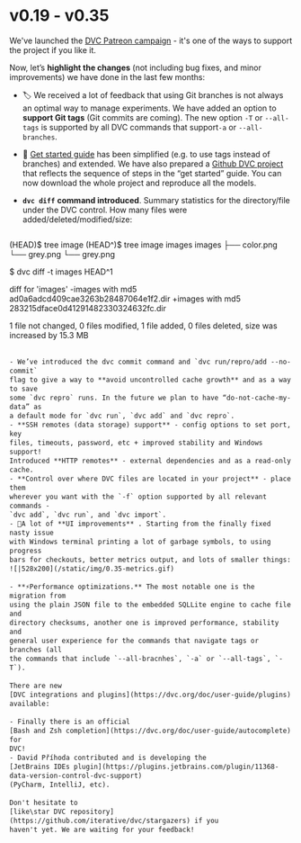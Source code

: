 # v0.19 - v0.35

We've launched the
[DVC Patreon campaign](https://www.patreon.com/DVCorg/overview) - it's one of
the ways to support the project if you like it.

Now, let’s **highlight the changes** (not including bug fixes, and minor
improvements) we have done in the last few months:

- 🏷 We received a lot of feedback that using Git branches is not always an
  optimal way to manage experiments. We have added an option to **support Git
  tags** (Git commits are coming). The new option `-T` or `--all-tags` is
  supported by all DVC commands that support`-a` or `--all-branches`.

- 📖 [Get started guide](https://dvc.org/doc/get-started/agenda) has been
  simplified (e.g. to use tags instead of branches) and extended. We have also
  prepared a
  [Github DVC project ](https://github.com/iterative/example-get-started)that
  reflects the sequence of steps in the “get started” guide. You can now
  download the whole project and reproduce all the models.

- **`dvc diff`** **command introduced**. Summary statistics for the
  directory/file under the DVC control. How many files were
  added/deleted/modified/size:

  ```diff
(HEAD)$ tree image     (HEAD^)$ tree image
images                 images
├── color.png          └── grey.png
└── grey.png

$ dvc diff -t images HEAD^1

diff for 'images'
-images with md5 ad0a6adcd409cae3263b28487064e1f2.dir
+images with md5 283215dface0d41291482330324632fc.dir

1 file not changed, 0 files modified, 1 file added, 0 files deleted, size was increased by 15.3 MB
  ```

- We’ve introduced the dvc commit command and `dvc run/repro/add --no-commit`
  flag to give a way to **avoid uncontrolled cache growth** and as a way to save
  some `dvc repro` runs. In the future we plan to have “do-not-cache-my-data” as
  a default mode for `dvc run`, `dvc add` and `dvc repro`.
- **SSH remotes (data storage) support** - config options to set port, key
  files, timeouts, password, etc + improved stability and Windows support!
  Introduced **HTTP remotes** - external dependencies and as a read-only cache.
- **Control over where DVC files are located in your project** - place them
  wherever you want with the `-f` option supported by all relevant commands -
  `dvc add`, `dvc run`, and `dvc import`.
- 🙂A lot of **UI improvements** . Starting from the finally fixed nasty issue
  with Windows terminal printing a lot of garbage symbols, to using progress
  bars for checkouts, better metrics output, and lots of smaller things:
  ![|528x200](/static/img/0.35-metrics.gif)

- **⚡️Performance optimizations.** The most notable one is the migration from
  using the plain JSON file to the embedded SQLLite engine to cache file and
  directory checksums, another one is improved performance, stability and
  general user experience for the commands that navigate tags or branches (all
  the commands that include `--all-bracnhes`, `-a` or `--all-tags`, `-T`).

There are new
[DVC integrations and plugins](https://dvc.org/doc/user-guide/plugins)
available:

- Finally there is an official
  [Bash and Zsh completion](https://dvc.org/doc/user-guide/autocomplete) for
  DVC!
- David Příhoda contributed and is developing the
  [JetBrains IDEs plugin](https://plugins.jetbrains.com/plugin/11368-data-version-control-dvc-support)
  (PyCharm, IntelliJ, etc).

Don't hesitate to
[like\star DVC repository](https://github.com/iterative/dvc/stargazers) if you
haven't yet. We are waiting for your feedback!

